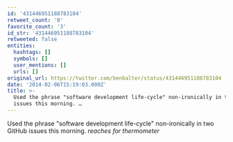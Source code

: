 ```yaml
---
id: '431446951188783104'
retweet_count: '0'
favorite_count: '3'
id_str: '431446951188783104'
retweeted: false
entities:
  hashtags: []
  symbols: []
  user_mentions: []
  urls: []
original_url: https://twitter.com/benbalter/status/431446951188783104
date: '2014-02-06T15:19:03.000Z'
title: >-
  Used the phrase "software development life-cycle" non-ironically in two GitHub
  issues this morning. …
---
```


Used the phrase "software development life-cycle" non-ironically in two GitHub issues this morning. *reaches for thermometer*